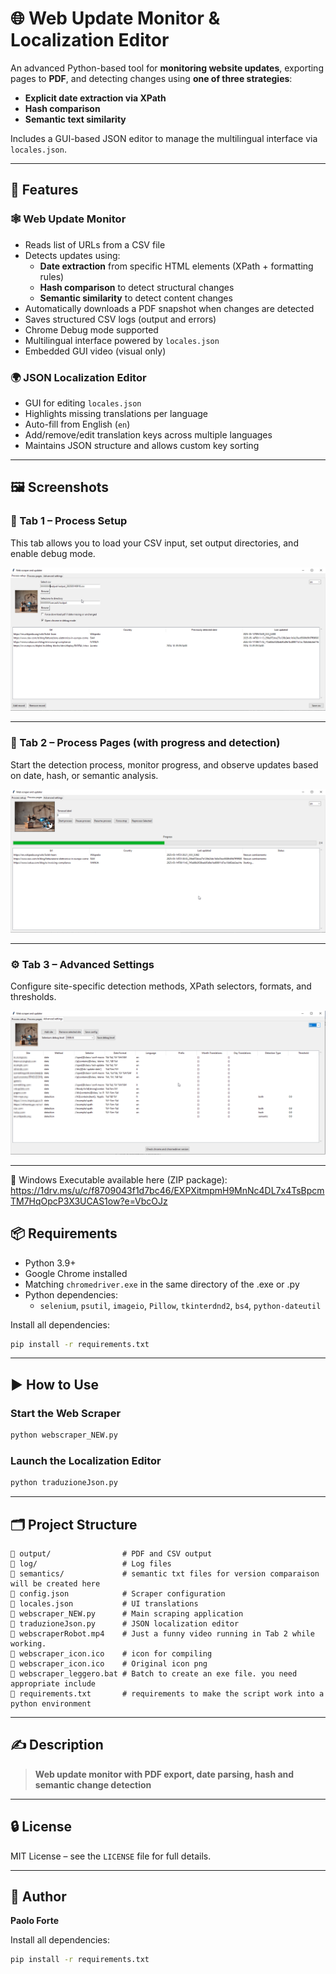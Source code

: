 # 🌐 Web Update Monitor & Localization Editor

An advanced Python-based tool for **monitoring website updates**, exporting pages to **PDF**, and detecting changes using **one of three strategies**:  
- **Explicit date extraction via XPath**
- **Hash comparison**
- **Semantic text similarity**

Includes a GUI-based JSON editor to manage the multilingual interface via `locales.json`.

---

## 🔧 Features

### 🕸 Web Update Monitor
- Reads list of URLs from a CSV file
- Detects updates using:
  -  **Date extraction** from specific HTML elements (XPath + formatting rules)
  -  **Hash comparison** to detect structural changes
  -  **Semantic similarity** to detect content changes
- Automatically downloads a PDF snapshot when changes are detected
- Saves structured CSV logs (output and errors)
- Chrome Debug mode supported
- Multilingual interface powered by `locales.json`
- Embedded GUI video (visual only)

### 🌍 JSON Localization Editor
- GUI for editing `locales.json`
- Highlights missing translations per language
- Auto-fill from English (`en`)
- Add/remove/edit translation keys across multiple languages
- Maintains JSON structure and allows custom key sorting

---

## 🖼️ Screenshots

### 🧩 Tab 1 – Process Setup
This tab allows you to load your CSV input, set output directories, and enable debug mode.

![Tab 1 – Process Setup](assets/tab1.png)

---

### 📄 Tab 2 – Process Pages (with progress and detection)
Start the detection process, monitor progress, and observe updates based on date, hash, or semantic analysis.

![Tab 2 – Process Pages](assets/tab2.png)

---

### ⚙️ Tab 3 – Advanced Settings
Configure site-specific detection methods, XPath selectors, formats, and thresholds.

![Tab 3 – Advanced Settings](assets/tab3.png)

---

💾 Windows Executable available here (ZIP package):
https://1drv.ms/u/c/f8709043f1d7bc46/EXPXitmpmH9MnNc4DL7x4TsBpcmTM7HqOpcP3X3UCAS1ow?e=VbcOJz


## 📦 Requirements

- Python 3.9+
- Google Chrome installed
- Matching `chromedriver.exe` in the same directory of the .exe or .py
- Python dependencies:
  - `selenium`, `psutil`, `imageio`, `Pillow`, `tkinterdnd2`, `bs4`, `python-dateutil`

Install all dependencies:

```bash
pip install -r requirements.txt
```

---

## ▶️ How to Use

### Start the Web Scraper

```bash
python webscraper_NEW.py
```

### Launch the Localization Editor

```bash
python traduzioneJson.py
```

---

## 🗂️ Project Structure

```
📁 output/                # PDF and CSV output
📁 log/                   # Log files
📁 semantics/             # semantic txt files for version comparaison will be created here
📄 config.json            # Scraper configuration
📄 locales.json           # UI translations
📄 webscraper_NEW.py      # Main scraping application
📄 traduzioneJson.py      # JSON localization editor
📄 webscraperRobot.mp4    # Just a funny video running in Tab 2 while working.
📄 webscraper_icon.ico    # icon for compiling
📄 webscraper_icon.ico    # Original icon png
📄 webscraper_leggero.bat # Batch to create an exe file. you need appropriate include
📄 requirements.txt       # requirements to make the script work into a python environment
```

---

## ✍️ Description

> **Web update monitor with PDF export, date parsing, hash and semantic change detection**

---

## 🔒 License

MIT License – see the `LICENSE` file for full details.

---

## 👤 Author

**Paolo Forte**  


Install all dependencies:

```bash
pip install -r requirements.txt

